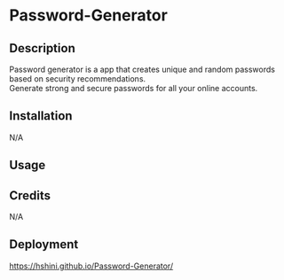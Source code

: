 # Password-Generator

## Description
Password generator is a app that creates unique and random passwords based on security recommendations.<br>
Generate strong and  secure passwords for all your online accounts.
## Installation
N/A

## Usage
 
## Credits
N/A

## Deployment
 https://hshini.github.io/Password-Generator/
